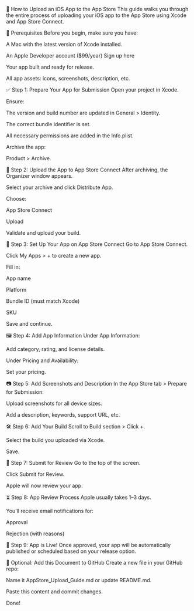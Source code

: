 📲 How to Upload an iOS App to the App Store
This guide walks you through the entire process of uploading your iOS app to the App Store using Xcode and App Store Connect.

🧰 Prerequisites
Before you begin, make sure you have:

A Mac with the latest version of Xcode installed.

An Apple Developer account ($99/year) Sign up here

Your app built and ready for release.

All app assets: icons, screenshots, description, etc.

✅ Step 1: Prepare Your App for Submission
Open your project in Xcode.

Ensure:

The version and build number are updated in General > Identity.

The correct bundle identifier is set.

All necessary permissions are added in the Info.plist.

Archive the app:

Product > Archive.

🚀 Step 2: Upload the App to App Store Connect
After archiving, the Organizer window appears.

Select your archive and click Distribute App.

Choose:

App Store Connect

Upload

Validate and upload your build.

🧾 Step 3: Set Up Your App on App Store Connect
Go to App Store Connect.

Click My Apps > + to create a new app.

Fill in:

App name

Platform

Bundle ID (must match Xcode)

SKU

Save and continue.

🖼 Step 4: Add App Information
Under App Information:

Add category, rating, and license details.

Under Pricing and Availability:

Set your pricing.

📷 Step 5: Add Screenshots and Description
In the App Store tab > Prepare for Submission:

Upload screenshots for all device sizes.

Add a description, keywords, support URL, etc.

🛠 Step 6: Add Your Build
Scroll to Build section > Click +.

Select the build you uploaded via Xcode.

Save.

🧪 Step 7: Submit for Review
Go to the top of the screen.

Click Submit for Review.

Apple will now review your app.

⏳ Step 8: App Review Process
Apple usually takes 1–3 days.

You’ll receive email notifications for:

Approval

Rejection (with reasons)

🎉 Step 9: App is Live!
Once approved, your app will be automatically published or scheduled based on your release option.

📂 Optional: Add this Document to GitHub
Create a new file in your GitHub repo:

Name it AppStore_Upload_Guide.md or update README.md.

Paste this content and commit changes.

Done!
